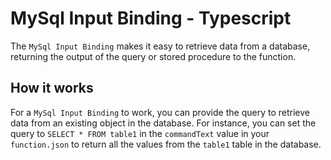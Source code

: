 # MySql Input Binding - Typescript

The `MySql Input Binding` makes it easy to retrieve data from a database, returning the output of the query or stored procedure to the function.

## How it works

For a `MySql Input Binding` to work, you can provide the query to retrieve data from an existing object in the database. For instance, you can set the query to `SELECT * FROM table1` in the `commandText` value in your `function.json` to return all the values from the `table1` table in the database.
